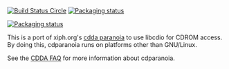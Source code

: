 [![Build Status Circle](https://circleci.com/gh/rocky/libcdio-paranoia.svg?&style=shield)](https://circleci.com/gh/rocky/libcdio-paranoia) [![Packaging status](https://repology.org/badge/tiny-repos/libcdio-paranoia.svg)](https://repology.org/project/libcdio-paranoia/versions)

[![Packaging status](https://repology.org/badge/vertical-allrepos/libcdio-paranoia.svg)](https://repology.org/project/libcdio-paranoia/versions)



This is a port of xiph.org's [cdda paranoia](https://www.xiph.org/paranoia/) to use libcdio for CDROM access. By doing this, cdparanoia runs on platforms other than GNU/Linux.

See the [CDDA FAQ](https://www.xiph.org/paranoia/faq.html) for more information about cdparanoia.
